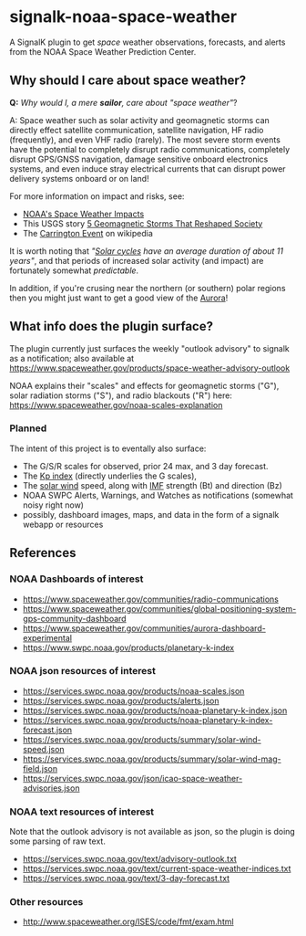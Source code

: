 # signalk-noaa-space-weather
A SignalK plugin to get *space* weather observations, forecasts, and alerts from the NOAA Space Weather Prediction Center.


## Why should I care about space weather?

**Q:** *Why would I, a mere **sailor**, care about "space weather"*?

A: Space weather such as solar activity and geomagnetic storms can directly effect satellite communication, satellite navigation, HF radio (frequently), and even VHF radio (rarely).  The most severe storm events have the potential to completely disrupt radio communications, completely disrupt GPS/GNSS navigation, damage sensitive onboard electronics systems, and even induce stray electrical currents that can disrupt power delivery systems onboard or on land!

For more information on impact and risks, see:
* [NOAA's Space Weather Impacts](https://www.spaceweather.gov/impacts)
* This USGS story [5 Geomagnetic Storms That Reshaped Society](https://www.usgs.gov/news/featured-story/5-geomagnetic-storms-reshaped-society)
* The [Carrington Event](https://en.wikipedia.org/wiki/Carrington_Event) on wikipedia

It is worth noting that *"[Solar cycles](https://en.wikipedia.org/wiki/Solar_cycle) have an average duration of about 11 years"*, and that periods of increased solar activity (and impact) are fortunately somewhat *predictable*.

In addition, if you're crusing near the northern (or southern) polar regions then you might just want to get a good view of the [Aurora](https://www.spaceweather.gov/communities/aurora-dashboard-experimental)!
## What info does the plugin surface?

The plugin currently just surfaces the weekly "outlook advisory" to signalk as a notification; also available at https://www.spaceweather.gov/products/space-weather-advisory-outlook

NOAA explains their "scales" and effects for geomagnetic storms ("G"), solar radiation storms ("S"), and radio blackouts ("R") here: https://www.spaceweather.gov/noaa-scales-explanation

### Planned
The intent of this project is to eventally also surface:
* The G/S/R scales for observed, prior 24 max, and 3 day forecast.
* The [Kp index](https://en.wikipedia.org/wiki/K-index) (directly underlies the G scales), 
* The [solar wind](https://en.wikipedia.org/wiki/Solar_wind) speed, along with [IMF](https://en.wikipedia.org/wiki/Interplanetary_magnetic_field) strength (Bt) and direction (Bz)
* NOAA SWPC Alerts, Warnings, and Watches as notifications (somewhat noisy right now)
* possibly, dashboard images, maps, and data in the form of a signalk webapp or resources

## References
### NOAA Dashboards of interest
* https://www.spaceweather.gov/communities/radio-communications
* https://www.spaceweather.gov/communities/global-positioning-system-gps-community-dashboard
* https://www.spaceweather.gov/communities/aurora-dashboard-experimental
* https://www.swpc.noaa.gov/products/planetary-k-index

### NOAA json resources of interest
* https://services.swpc.noaa.gov/products/noaa-scales.json
* https://services.swpc.noaa.gov/products/alerts.json
* https://services.swpc.noaa.gov/products/noaa-planetary-k-index.json
* https://services.swpc.noaa.gov/products/noaa-planetary-k-index-forecast.json
* https://services.swpc.noaa.gov/products/summary/solar-wind-speed.json
* https://services.swpc.noaa.gov/products/summary/solar-wind-mag-field.json
* https://services.swpc.noaa.gov/json/icao-space-weather-advisories.json

### NOAA text resources of interest
Note that the outlook advisory is not available as json, so the plugin is doing some parsing of raw text.
* https://services.swpc.noaa.gov/text/advisory-outlook.txt 
* https://services.swpc.noaa.gov/text/current-space-weather-indices.txt
* https://services.swpc.noaa.gov/text/3-day-forecast.txt

 ### Other resources
 * http://www.spaceweather.org/ISES/code/fmt/exam.html